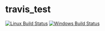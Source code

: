 # travis_test
[![Linux Build Status](https://travis-ci.org/bitchelov/travis_test.svg?branch=master)](https://travis-ci.org/bitchelov/travis_test)
[![Windows Build Status](https://ci.appveyor.com/api/github/webhook?id=g7rjfw3ra1clq2n1
)](https://ci.appveyor.com/project/bitchelov/travis-test)
